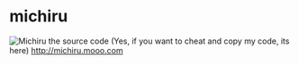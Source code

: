 # michiru
![Michiru](https://github.com/krazyunderground/michiru/blob/main/assets/Michiru2.jpeg)
the source code
(Yes, if you want to cheat and copy my code, its here)
http://michiru.mooo.com
